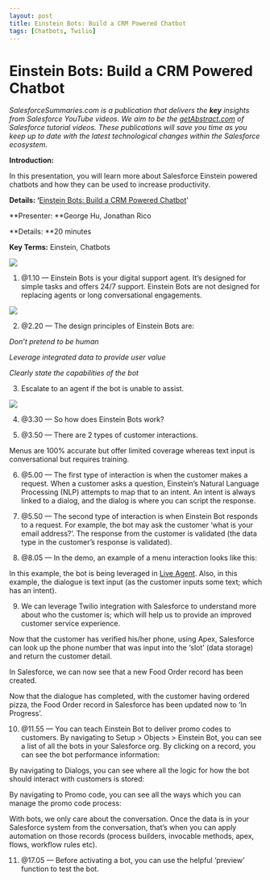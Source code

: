 ```yaml
---
layout: post
title: Einstein Bots: Build a CRM Powered Chatbot
tags: [Chatbots, Twilio]
---
```


# Einstein Bots: Build a CRM Powered Chatbot

*SalesforceSummaries.com is a publication that delivers the ***key*** insights
from Salesforce YouTube videos. We aim to be the
*[getAbstract.com](https://www.getabstract.com/en/)* of Salesforce tutorial
videos. These publications will save you time as you keep up to date with the
latest technological changes within the Salesforce ecosystem.*

**Introduction:**

In this presentation, you will learn more about Salesforce Einstein powered
chatbots and how they can be used to increase productivity.

**Details: ‘**[Einstein Bots: Build a CRM Powered
Chatbot](https://www.youtube.com/watch?v=i9TbAkRNNa0)’

**Presenter: **George Hu, Jonathan Rico

**Details: **20 minutes

**Key Terms:** Einstein, Chatbots

![](https://cdn-images-1.medium.com/max/800/1*bpmEJHx_HkPnDglzfpfyqg.png)

1.  @1.10 — Einstein Bots is your digital support agent. It’s designed for simple
tasks and offers 24/7 support. Einstein Bots are not designed for replacing
agents or long conversational engagements.

![](https://cdn-images-1.medium.com/max/800/1*Lrd0pvZHQN2h5oNy7F3heA.png)

2. @2.20 — The design principles of Einstein Bots are:

*Don’t pretend to be human*

*Leverage integrated data to provide user value*

*Clearly state the capabilities of the bot*

3. Escalate to an agent if the bot is unable to assist.

![](https://cdn-images-1.medium.com/max/800/1*iA47ecKavdJ2UYPtqioH_A.png)

4. @3.30 — So how does Einstein Bots work?

5. @3.50 — There are 2 types of customer interactions.

Menus are 100% accurate but offer limited coverage whereas text input is
conversational but requires training.

6. @5.00 — The first type of interaction is when the customer makes a request.
When a customer asks a question, Einstein’s Natural Language Processing (NLP)
attempts to map that to an intent. An intent is always linked to a dialog, and
the dialog is where you can script the response.

7. @5.50 — The second type of interaction is when Einstein Bot responds to a
request. For example, the bot may ask the customer ‘what is your email
address?’. The response from the customer is validated (the data type in the
customer’s response is validated).

8. @8.05 — In the demo, an example of a menu interaction looks like this:

In this example, the bot is being leveraged in [Live
Agent](https://trailhead.salesforce.com/en/modules/service_live_agent/units/service_live_agent_get_started).
Also, in this example, the dialogue is text input (as the customer inputs some
text; which has an intent).

9. We can leverage Twilio integration with Salesforce to understand more about
who the customer is; which will help us to provide an improved customer service
experience.

Now that the customer has verified his/her phone, using Apex, Salesforce can
look up the phone number that was input into the ‘slot’ (data storage) and
return the customer detail.

In Salesforce, we can now see that a new Food Order record has been created.

Now that the dialogue has completed, with the customer having ordered pizza, the
Food Order record in Salesforce has been updated now to ‘In Progress’.

10. @11.55 — You can teach Einstein Bot to deliver promo codes to customers. By
navigating to Setup > Objects > Einstein Bot, you can see a list of all the bots
in your Salesforce org. By clicking on a record, you can see the bot performance
information:

By navigating to Dialogs, you can see where all the logic for how the bot should
interact with customers is stored:

By navigating to Promo code, you can see all the ways which you can manage the
promo code process:

With bots, we only care about the conversation. Once the data is in your
Salesforce system from the conversation, that’s when you can apply automation on
those records (process builders, invocable methods, apex, flows, workflow rules
etc).

11. @17.05 — Before activating a bot, you can use the helpful ‘preview’ function
to test the bot.
